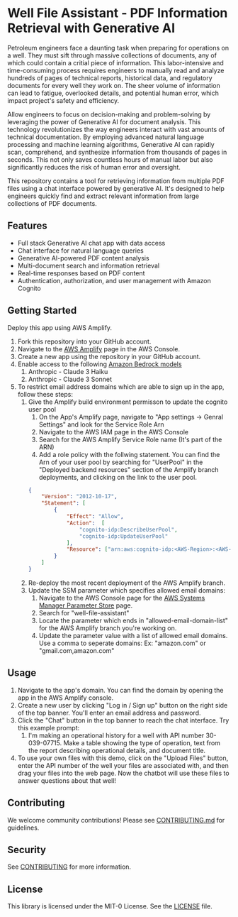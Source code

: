 # Well File Assistant - PDF Information Retrieval with Generative AI

Petroleum engineers face a daunting task when preparing for operations on a well. They must sift through massive collections of documents, any of which could contain a critial piece of information. This labor-intensive and time-consuming process requires engineers to manually read and analyze hundreds of pages of technical reports, historical data, and regulatory documents for every well they work on. The sheer volume of information can lead to fatigue, overlooked details, and potential human error, which impact project's safety and efficiency. 

Allow engineers to focus on decision-making and problem-solving by leveraging the power of Generative AI for document analysis. This technology revolutionizes the way engineers interact with vast amounts of technical documentation. By employing advanced natural language processing and machine learning algorithms, Generative AI can rapidly scan, comprehend, and synthesize information from thousands of pages in seconds. This not only saves countless hours of manual labor but also significantly reduces the risk of human error and oversight.

This repository contains a tool for retrieving information from multiple PDF files using a chat interface powered by generative AI. It's designed to help engineers quickly find and extract relevant information from large collections of PDF documents.

## Features

- Full stack Generative AI chat app with data access
- Chat interface for natural language queries
- Generative AI-powered PDF content analysis
- Multi-document search and information retrieval
- Real-time responses based on PDF content
- Authentication, authorization, and user management with Amazon Cognito

## Getting Started
Deploy this app using AWS Amplify. 
1. Fork this repository into your GitHub account. 
1. Navigate to the [AWS Amplify](https://console.aws.amazon.com/amplify) page in the AWS Console.
1. Create a new app using the repository in your GitHub account.
1. Enable access to the following [Amazon Bedrock models](https://console.aws.amazon.com/bedrock/home?region=us-east-1#/modelaccess)
    1. Anthropic - Claude 3 Haiku
    1. Anthropic - Claude 3 Sonnet
1. To restrict email address domains which are able to sign up in the app, follow these steps:
    1. Give the Amplify build environment permisson to update the cognito user pool
        1. On the App's Amplify page, navigate to "App settings -> Genral Settings" and look for the Service Role Arn
        1. Navigate to the AWS IAM page in the AWS Console
        1. Search for the AWS Amplify Service Role name (It's part of the ARN)
        1. Add a role policy with the follwing statement. You can find the Arn of your user pool by searching for "UserPool" in the "Deployed backend resources" section of the Amplify branch deployments, and clicking on the link to the user pool.
        ```json
        {
            "Version": "2012-10-17",
            "Statement": [
                {
                    "Effect": "Allow",
                    "Action":  [
                        "cognito-idp:DescribeUserPool",
                        "cognito-idp:UpdateUserPool"
                    ],
                    "Resource": ["arn:aws:cognito-idp:<AWS-Region>:<AWS-Account>:userpool/<user-pool-id>"]
                }
            ]
        }
        ```
    1. Re-deploy the most recent deployment of the AWS Amplify branch.
    1. Update the SSM parameter which specifies allowed email domains:
        1. Navigate to the AWS Console page for the [AWS Systems Manager Parameter Store](https://console.aws.amazon.com/systems-manager/parameters) page.
        1. Search for "well-file-assistant"
        1. Locate the parameter which ends in "allowed-email-domain-list" for the AWS Amplify branch you're working on.
        1. Update the parameter value with a list of allowed email domains. Use a comma to seperate domains: Ex: "amazon.com" or "gmail.com,amazon.com"


## Usage
1. Navigate to the app's domain. You can find the domain by opening the app in the AWS Amplify console.
1. Create a new user by clicking "Log in / Sign up" button on the right side of the top banner. You'll enter an email address and password.
1. Click the "Chat" button in the top banner to reach the chat interface. Try this example prompt:
    1. I'm making an operational history for a well with API number 30-039-07715. Make a table showing the type of operation, text from the report describing operational details, and document title.
1. To use your own files with this demo, click on the "Upload Files" button, enter the API number of the well your files are associated with, and then drag your files into the web page. Now the chatbot will use these files to answer questions about that well!

## Contributing

We welcome community contributions! Please see [CONTRIBUTING.md](CONTRIBUTING.md) for guidelines.

## Security

See [CONTRIBUTING](CONTRIBUTING.md#security-issue-notifications) for more information.

## License

This library is licensed under the MIT-0 License. See the [LICENSE](LICENSE) file.